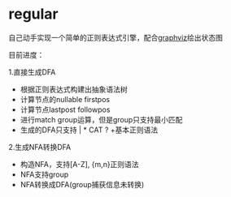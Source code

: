 # regular
自己动手实现一个简单的正则表达式引擎，配合[graphviz](http://www.graphviz.org/)绘出状态图

目前进度：

1.直接生成DFA

* 根据正则表达式构建出抽象语法树
* 计算节点的nullable firstpos
* 计算节点lastpost followpos
* 进行match group运算，但是group只支持最小匹配
* 生成的DFA只支持 | * CAT ? +基本正则语法
	

2.生成NFA转换DFA

* 构造NFA，支持[A-Z], {m,n}正则语法
* NFA支持group
* NFA转换成DFA(group捕获信息未转换)


